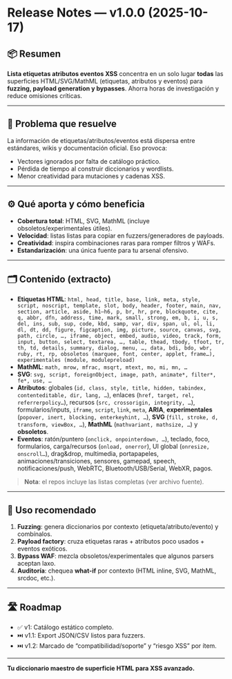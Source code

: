 # Release Notes — v1.0.0 (2025-10-17)

## 📦 Resumen
**Lista etiquetas atributos eventos XSS** concentra en un solo lugar **todas** las superficies HTML/SVG/MathML (etiquetas, atributos y eventos) para **fuzzing, payload generation y bypasses**. Ahorra horas de investigación y reduce omisiones críticas.

---

## 🧪 Problema que resuelve
La información de etiquetas/atributos/eventos está dispersa entre estándares, wikis y documentación oficial. Eso provoca:
- Vectores ignorados por falta de catálogo práctico.
- Pérdida de tiempo al construir diccionarios y wordlists.
- Menor creatividad para mutaciones y cadenas XSS.

---

## ⚙️ Qué aporta y cómo beneficia
- **Cobertura total**: HTML, SVG, MathML (incluye obsoletos/experimentales útiles).
- **Velocidad**: listas listas para copiar en fuzzers/generadores de payloads.
- **Creatividad**: inspira combinaciones raras para romper filtros y WAFs.
- **Estandarización**: una única fuente para tu arsenal ofensivo.

---

## 🗂️ Contenido (extracto)
- **Etiquetas HTML**: `html, head, title, base, link, meta, style, script, noscript, template, slot, body, header, footer, main, nav, section, article, aside, h1–h6, p, br, hr, pre, blockquote, cite, q, abbr, dfn, address, time, mark, small, strong, em, b, i, u, s, del, ins, sub, sup, code, kbd, samp, var, div, span, ul, ol, li, dl, dt, dd, figure, figcaption, img, picture, source, canvas, svg, path, circle, …, iframe, object, embed, audio, video, track, form, input, button, select, textarea, …, table, thead, tbody, tfoot, tr, th, td, details, summary, dialog, menu, …, data, bdi, bdo, wbr, ruby, rt, rp, obsoletos (marquee, font, center, applet, frame…), experimentales (module, modulepreload)`  
- **MathML**: `math, mrow, mfrac, msqrt, mtext, mo, mi, mn, …`
- **SVG**: `svg, script, foreignObject, image, path, animate*, filter*, fe*, use, …`
- **Atributos**: globales (`id, class, style, title, hidden, tabindex, contenteditable, dir, lang, …`), enlaces (`href, target, rel, referrerpolicy…`), recursos (`src, crossorigin, integrity, …`), formularios/inputs, `iframe`, `script`, `link`, `meta`, **ARIA**, **experimentales** (`popover, inert, blocking, enterkeyhint, …`), **SVG** (`fill, stroke, d, transform, viewBox, …`), **MathML** (`mathvariant, mathsize, …`) y **obsoletos**.
- **Eventos**: ratón/puntero (`onclick, onpointerdown, …`), teclado, foco, formularios, carga/recursos (`onload, onerror`), UI global (`onresize, onscroll…`), drag&drop, multimedia, portapapeles, animaciones/transiciones, sensores, gamepad, speech, notificaciones/push, WebRTC, Bluetooth/USB/Serial, WebXR, pagos.

> **Nota**: el repos incluye las listas completas (ver archivo fuente).

---

## 🧠 Uso recomendado
1. **Fuzzing**: genera diccionarios por contexto (etiqueta/atributo/evento) y combínalos.
2. **Payload factory**: cruza etiquetas raras + atributos poco usados + eventos exóticos.
3. **Bypass WAF**: mezcla obsoletos/experimentales que algunos parsers aceptan laxo.
4. **Auditoría**: chequea **what-if** por contexto (HTML inline, SVG, MathML, srcdoc, etc.).

---

## 🛣️ Roadmap
- ✅ v1: Catálogo estático completo.
- ⏭️ v1.1: Export JSON/CSV listos para fuzzers.
- ⏭️ v1.2: Marcado de “compatibilidad/soporte” y “riesgo XSS” por ítem.

---

**Tu diccionario maestro de superficie HTML para XSS avanzado.**
